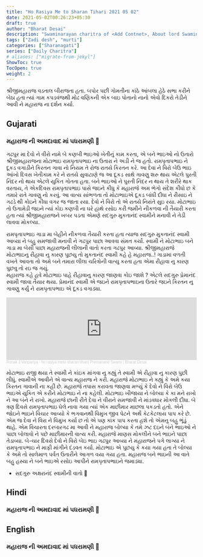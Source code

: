 ```yaml
---
title: "Ho Rasiya Me to Sharan Tihari 2021 05 02"
date: 2021-05-02T00:26:23+05:30
draft: true
author: "Bharat Desai"
description: "Swaminarayan charitra of <Add Contnet>, About lord Swaminarayan"
tags: ["Zadi desh", "murti"]
categories: ["Sharanagati"]
series: ["Daily Charitra"]
# aliases: ["migrate-from-jekyl"]
ShowToc: true
TocOpen: true
weight: 2
---
```


<!-- this Content Here will shown id listing page till "more" tag -->
શ્રીજીમહારાજ વડતાલ બીરાજતા હતા. બપોર પછી ગોમતીના કાંઠે આંબલા હેઠે સભા કરીને બેઠા હતા ત્યાં ગામ કપડવંજથી મોઢ વણિકની એક બાઇ પોતાનો નાનો એવો દિકરો તેડીને આવી ને મહારાજ ના દર્શન કર્યા. 

<!--more-->


<!-- Remove this and start Content Here -->
## Gujarati
### મહારાજ ની અમદાવાદ માં પધરામણી :tada:

ગઢપુર મા દેવો ને વીરો નામે બે કણબી ભાઇઓ ખેતીનું કામ કરતા, એ બને ભાઇઓ નો ઉતારો શ્રીજીમહારાજના મોટાભાઇ રામપૃતાપભાઇ ના ઉતારા ને અડી ને જ હતો. રામપૃતાપભાઇ ને દૂકડ વગાડીને કિરતન ગાવા નો નિયમ તે રોજ રાતયે કિરતન કરે. આ દેવા ને વિરો બેઉ ભાઇ આંખો દિવસ ખેતીકામ કરે ને રાતયે સુવાટાણે જ આ દૂકડ સાથે ગાવણુ શરુ થાય એટલે પુરતી નિંદર નો થાય એટલે યુકિત ગોતતા હતા. બને ભાઇઓ ને પુરતી નિંદર ન થાય તે શરીરે થાક વરતાય, તે એકદિવસ રામપૃતાપભાઇ પાસે જઇને કીધુ કે મહારાજે અમ ભેગો સંદેશ કીધો છ કે તમારે રાતે ગાવણુ નો કરવું. આ વાત્ય સાંભળતા તો મોટાભાઇએ દૂકડ બાંધી દીધા ને રીસાઇ ને ગઢડે થી કોઇને કીધા વગર જ જાતા રયા. દેવો ને વિરો તો એ રાતયે નિરાંતે સુઇ રયા. મોટાભાઇ તો ઉગામેડી જઇને ત્યાં કોઇ કણબી ના ઘરે હાથે રસોઇ કરી જમીને નીકળવા ની તૈયારી કરતા હતા ત્યાં શ્રીજીમહારાજને ખબર પડતા એમણે સદગુરુ મુકતાનંદ સ્વામીને મનાવી ને તેડી લાવવા મોકલ્યા.

રામપૃતાપભાઇ ગાડા મા બેહીને નીકળવા તૈયારી કરતા હતા ત્યાજ સદગુરુ મુકતાનંદ સ્વામી આવ્યા ને બહુ સમજાવી મનાવી ને ગઢપુર પાછા આવવા સંમત કર્યા. સ્વામી ને મોટાભાઇ બને ગાડા મા બેસી પાછા મહારાજની લીલાની વાતો કરતા ગઢપુર આવ્યા. શ્રીજીમહારાજે મોટાભાઇનુ રીહાવા નુ કારણ પુછયુ તો મુકતાનંદ સ્વામી કહે હે મહારાજ..! ગાડામા વળતી વખતે આવતા તો અમે બને તમારા લીલા ચરિત્રોની વાત્યુ કરતા હતા એમા રીહાવા નુ કારણ પુછવુ તો રઇ જ ગયું.  
મહારાજ કહે હવે મોટાભાઇ પાહે રીહાવાનુ કારણ જાણવા કોઇ જાશે ? એટલે સદગુરુ પ્રેમાનંદ સ્વામી જાવા તૈયાર થયા. 
પ્રેમાનંદ સ્વામી એ જઇને રામપૃતાપભાઇના ઉતારે જઇને કિરતન નુ ગાવણુ કર્યું ને રામપૃતાપભાઇ એ દૂકડ વગાડ્યા. 


<iframe width="100%" height="166" scrolling="no" frameborder="no" allow="autoplay" src="https://w.soundcloud.com/player/?url=https%3A//api.soundcloud.com/tracks/1040352976&color=%23ff5500&auto_play=false&hide_related=false&show_comments=true&show_user=true&show_reposts=false&show_teaser=true"></iframe><div style="font-size: 10px; color: #cccccc;line-break: anywhere;word-break: normal;overflow: hidden;white-space: nowrap;text-overflow: ellipsis; font-family: Interstate,Lucida Grande,Lucida Sans Unicode,Lucida Sans,Garuda,Verdana,Tahoma,sans-serif;font-weight: 100;"><a href="https://soundcloud.com/ronak-j-vanpariya" title="Ronak J Vanpariya" target="_blank" style="color: #cccccc; text-decoration: none;">Ronak J Vanpariya</a> · <a href="https://soundcloud.com/ronak-j-vanpariya/ho-rasiya-meto-sharan-tihari" title="ho rasiya meto sharan tihari| Premanand Swami | Bharat Desai" target="_blank" style="color: #cccccc; text-decoration: none;">ho rasiya meto sharan tihari| Premanand Swami | Bharat Desai</a></div>

મોટાભાઇ રાજી થયા તે સ્વામી ને કાંઇક માંગવા નુ કહ્યું તે સ્વામી એ રીહાવા નુ કારણ પુછી લીધું. સ્વામીએ આવીને એ વાત્ય મહારાજ ને કરી. મહારાજે મોટાભાઇ ને કહ્યું કે અમે કયા કિરતન ગાવાની ના કહી છે. મહારાજે તપાસ કરાવતા જાણવા મળ્યું કે દેવો ને વિરો બેઉ ભાઇએ યુકિત એ કરીને મોટાભાઇ ને ના કહેલી. મોટાભાઇ ખીજાયા ને બોલ્યા કે કા મને રાખો ને આ બંને ને રાખો.
મહારાજે છાની રીતે દેવા ને વીરાને સમજાવી ને માંડવધાર મોકલી દીધા. 
બે ત્રણ દિવસે રામપૃતાપભાઇ ઘેલે નાવા ગયા ત્યાં એક માછીમાર માછલા પકડતો હતો. એને જોઇને ભાઇને વિચાર આવ્યો કે ભગવાનથી વિમુખ જીવ પેટને અર્થે કેટકેટલાય પાપ કરે છે. એમ જ દેવા ને વિરા ને વિમુખ કર્યા છ તો એ પણ કાંક પાપ કરતા હશે તો એમનુ બહુ ભૂંડું થાહે. 
એમ વિચારતા દરબારગઢ મા આવી ને મહારાજ બોલ્યા કે તમે ઝટ દઇને બંને ભાઇઓ ને પાછા બોલાવો ને પછે માછીમારની વાત્ય કરી. મહારાજે માણસ મોકલીને બને ભાઇને પાછા તેડાવ્યા. બે-ચાર દિવસે દેવો ને વિરો બેઇ ભાઇ ગઢપુર આવ્યા ને મહારાજને પગે લાગ્યા ને રામપૃતાપભાઇ ને માફી માંગીને દંડવત કર્યા. મોટાભાઇ એ પુછયુ કે કયા ગયા હતા તે બોલ્યા કે અમે તો સાલેમાળ પર્વત ઉતારીને આગળ વયા ગયા હતા. 
મહારાજ બને ભાઇની આ વાતે બહુ હસ્યા ને બને ભાઇએ રસોઇ આપીને રામપૃતાપભાઇને જમાડ્યા.

- સદગુરુ અક્ષરાનંદ સ્વામીની વાતો
🙏

## Hindi
### મહારાજ ની અમદાવાદ માં પધરામણી :tada:

## English
### મહારાજ ની અમદાવાદ માં પધરામણી :tada:
